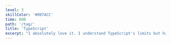 ```yaml
---
level: 3
skillColor: '#007ACC'
time: 600
path: '/tag/'
title: 'TypeScript'
excerpt: "I absolutely love it. I understand TypeScript's limits but having the compile-time safety has proven to be a huge time-saver, especially when using the strictest tsconfig imagineable. Combining the power of Reflect-metadata with Decorators to create a tiny DI system is awesome. I am looking forward to potentially getting Regex types, or anything that would provide finer grained control over exact type structure."
---
```


